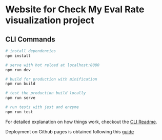 # Website for Check My Eval Rate visualization project

## CLI Commands

``` bash
# install dependencies
npm install

# serve with hot reload at localhost:8080
npm run dev

# build for production with minification
npm run build

# test the production build locally
npm run serve

# run tests with jest and enzyme
npm run test
```

For detailed explanation on how things work, checkout the [CLI Readme](https://github.com/developit/preact-cli/blob/master/README.md).

Deployment on Github pages is obtained following this [guide](https://github.com/flameddd/blog/blob/master/2019-12-11%EF%BC%9AGithub%20Actions%20deploy%20Preactjs%20to%20Github%20Pages.md)
